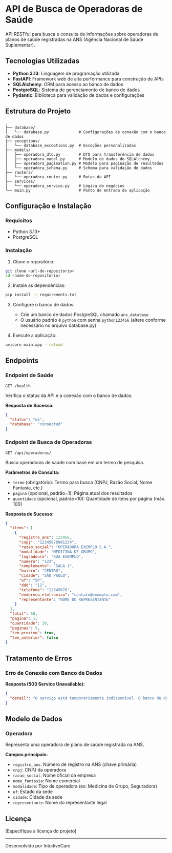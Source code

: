 # API de Busca de Operadoras de Saúde

API RESTful para busca e consulta de informações sobre operadoras de planos de saúde registradas na ANS (Agência Nacional de Saúde Suplementar).

## Tecnologias Utilizadas

- **Python 3.13**: Linguagem de programação utilizada
- **FastAPI**: Framework web de alta performance para construção de APIs
- **SQLAlchemy**: ORM para acesso ao banco de dados
- **PostgreSQL**: Sistema de gerenciamento de banco de dados
- **Pydantic**: Biblioteca para validação de dados e configurações

## Estrutura do Projeto

```
.
├── database/
│   └── database.py             # Configurações de conexão com o banco de dados
├── exceptions/
│   └── database_exceptions.py  # Exceções personalizadas
├── models/
│   ├── operadora_dto.py        # DTO para transferência de dados
│   ├── operadora_model.py      # Modelo de dados do SQLAlchemy
│   ├── operadora_pagination.py # Modelo para paginação de resultados
│   └── operadora_schema.py     # Schema para validação de dados
├── routers/
│   └── operadora_router.py     # Rotas da API
├── services/
│   └── operadora_service.py    # Lógica de negócios
└── main.py                     # Ponto de entrada da aplicação
```

## Configuração e Instalação

### Requisitos

- Python 3.13+
- PostgreSQL 

### Instalação

1. Clone o repositório:
```bash
git clone <url-do-repositorio>
cd <nome-do-repositorio>
```

2. Instale as dependências:
```bash
pip install -r requirements.txt
```

3. Configure o banco de dados:
   - Crie um banco de dados PostgreSQL chamado `ans_database`
   - O usuário padrão é `python` com senha `python123456` (altere conforme necessário no arquivo database.py)

4. Execute a aplicação:
```bash
uvicorn main:app --reload
```

## Endpoints

### Endpoint de Saúde

```
GET /health
```

Verifica o status da API e a conexão com o banco de dados.

**Resposta de Sucesso:**
```json
{
  "status": "ok",
  "database": "connected"
}
```

### Endpoint de Busca de Operadoras

```
GET /api/operadoras/
```

Busca operadoras de saúde com base em um termo de pesquisa.

**Parâmetros de Consulta:**
- `termo` (obrigatório): Termo para busca (CNPJ, Razão Social, Nome Fantasia, etc.)
- `pagina` (opcional, padrão=1): Página atual dos resultados
- `quantidade` (opcional, padrão=10): Quantidade de itens por página (máx. 100)

**Resposta de Sucesso:**
```json
{
  "items": [
    {
      "registro_ans": 123456,
      "cnpj": "12345678901234",
      "razao_social": "OPERADORA EXEMPLO S.A.",
      "modalidade": "MEDICINA DE GRUPO",
      "logradouro": "RUA EXEMPLO",
      "numero": "123",
      "complemento": "SALA 1",
      "bairro": "CENTRO",
      "cidade": "SÃO PAULO",
      "uf": "SP",
      "ddd": "11",
      "telefone": "12345678",
      "endereco_eletronico": "contato@exemplo.com",
      "representante": "NOME DO REPRESENTANTE"
    }
  ],
  "total": 50,
  "pagina": 1,
  "quantidade": 10,
  "paginas": 5,
  "tem_proximo": true,
  "tem_anterior": false
}
```

## Tratamento de Erros

### Erro de Conexão com Banco de Dados

**Resposta (503 Service Unavailable):**
```json
{
  "detail": "O serviço está temporariamente indisponível. O banco de dados está offline."
}
```

## Modelo de Dados

### Operadora

Representa uma operadora de plano de saúde registrada na ANS.

**Campos principais:**
- `registro_ans`: Número de registro na ANS (chave primária)
- `cnpj`: CNPJ da operadora
- `razao_social`: Nome oficial da empresa
- `nome_fantasia`: Nome comercial
- `modalidade`: Tipo de operadora (ex: Medicina de Grupo, Seguradora)
- `uf`: Estado da sede
- `cidade`: Cidade da sede
- `representante`: Nome do representante legal

## Licença

[Especifique a licença do projeto]

---

Desenvolvido por IntuitiveCare